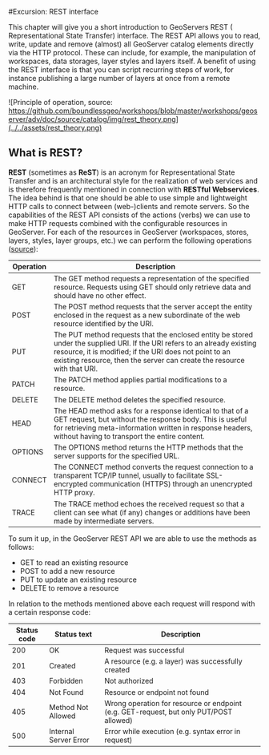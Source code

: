 #Excursion: REST interface

This chapter will give you a short introduction to GeoServers REST (
Representational State Transfer) interface.
The REST API allows you to read, write, update and remove (almost) all GeoServer
catalog elements directly via the HTTP protocol. These can include, for example,
the manipulation of workspaces, data storages, layer styles and layers itself. A
benefit of using the REST interface is that you can script recurring steps of
work, for instance publishing a large number of layers at once from a remote
machine.

![Principle of operation, source: https://github.com/boundlessgeo/workshops/blob/master/workshops/geoserver/adv/doc/source/catalog/img/rest_theory.png](../../assets/rest_theory.png)

## What is REST?

**REST** (sometimes as **ReST**) is an acronym for Representational State Transfer
and is an architectural style for the realization of web services and is therefore
frequently mentioned in connection with **RESTful Webservices**. The idea behind
is that one should be able to use simple and lightweight HTTP calls to connect
between (web-)clients and remote servers.
So the capabilities of the REST API consists of the actions (verbs) we can use
to make HTTP requests combined with the configurable resources in GeoServer. For
each of the resources in GeoServer (workspaces, stores, layers, styles, layer
groups, etc.) we can perform the following operations ([source](https://en.wikipedia.org/wiki/Hypertext_Transfer_Protocol#Request_methods)):

| Operation | Description |
| --------- | ----------- |
| GET | The GET method requests a representation of the specified resource. Requests using GET should only retrieve data and should have no other effect. |
| POST | The POST method requests that the server accept the entity enclosed in the request as a new subordinate of the web resource identified by the URI. |
| PUT | The PUT method requests that the enclosed entity be stored under the supplied URI. If the URI refers to an already existing resource, it is modified; if the URI does not point to an existing resource, then the server can create the resource with that URI. |
| PATCH | The PATCH method applies partial modifications to a resource. |
| DELETE | The DELETE method deletes the specified resource. |
| HEAD | The HEAD method asks for a response identical to that of a GET request, but without the response body. This is useful for retrieving meta-information written in response headers, without having to transport the entire content. |
| OPTIONS | The OPTIONS method returns the HTTP methods that the server supports for the specified URL. |
| CONNECT | The CONNECT method converts the request connection to a transparent TCP/IP tunnel, usually to facilitate SSL-encrypted communication (HTTPS) through an unencrypted HTTP proxy. |
| TRACE | The TRACE method echoes the received request so that a client can see what (if any) changes or additions have been made by intermediate servers. |

To sum it up, in the GeoServer REST API we are able to use the methods as follows:

* GET to read an existing resource
* POST to add a new resource
* PUT to update an existing resource
* DELETE to remove a resource

In relation to the methods mentioned above each request will respond with a
certain response code:

| Status code | Status text | Description |
| ----------- | ----------- | ----------- |
| 200 | OK | Request was successful |
| 201 | Created | A resource (e.g. a layer) was successfully created |
| 403 | Forbidden | Not authorized  |
| 404 | Not Found | Resource or endpoint not found |
| 405 | Method Not Allowed | Wrong operation for resource or endpoint (e.g. GET-request, but only PUT/POST allowed) |
| 500 | Internal Server Error | Error while execution (e.g. syntax error in request) |
